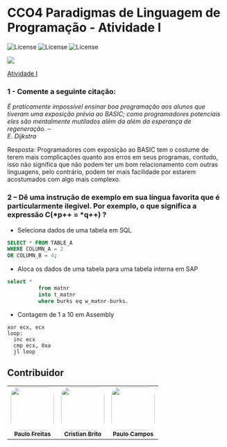 # CCO4 Paradigmas de Linguagem de Programação - Atividade I
![License](https://img.shields.io/badge/Code%20License-MIT-green.svg)
![License](https://img.shields.io/badge/Java-learning-red.svg)
![License](https://img.shields.io/badge/UNIFG-Paradigmas%20de%20Linguagem%20de%20Programação-yellow.svg)

<img src="https://paulofreitasdev.files.wordpress.com/2021/08/photo_2021-08-15_14-24-39.jpg">

[Atividade I](https://alunofgcom-my.sharepoint.com/:b:/g/personal/alu202003566_alunofg_com_br/ERUAcobx_OlJpRfqzv1eSXUB7fKpWOCaiSHFN4qygu-csw?e=mUb7KB)</br>

### 1 - Comente a seguinte citação:
*É praticamente impossível ensinar boa programação aos alunos que tiveram 
uma exposição prévia ao BASIC; como programadores potenciais eles são 
mentalmente mutilados além da além da esperança de regeneração. –  
E. Dijkstra*

Resposta:
Programadores com exposição ao BASIC tem o costume de terem mais 
complicações quanto aos erros em seus programas, contudo, isso não significa 
que não podem ter um bom relacionamento com outras linguagens, pelo 
contrário, podem ter mais facilidade por estarem acostumados com algo mais 
complexo.
### 2 – Dê uma instrução de exemplo em sua língua favorita que é particularmente  ilegível. Por exemplo, o que significa a expressão C(*p++ = *q++) ?


- Seleciona dados de uma tabela em SQL 

```sql
SELECT * FROM TABLE_A 
WHERE COLUMN_A = 2  
OR COLUMN_B = 4; 
```

- Aloca os dados de uma tabela para uma tabela interna em SAP
```sql
select * 
          from matnr 
          into t_matnr 
          where burks eq w_matnr-burks. 
```
- Contagem de 1 a 10 em Assembly 
```assembly
xor ecx, ecx 
loop: 
  inc ecx 
  cmp ecx, 0xa 
  jl loop 
```
 ## Contribuidor

<table>
    <td align="center"><a href="https://github.com/paulofreitas-py"><img style="border-radius: 20%;" src="https://avatars.githubusercontent.com/u/42820569?s=400&u=756d1c6a756b352a1095e7cb9289d3170f909765&v=4" width="100px;" alt=""/><br /><sub><b>Paulo Freitas</b></sub></a></br>
  <td align="center"><a href="https://github.com/cristianm9"><img style="border-radius: 20%;" src="https://avatars.githubusercontent.com/cristianm9" width="100px;" alt=""/><br /><sub><b>Cristian Brito</b></sub></a></br>
  <td align="center"><a href="https://github.compaulo-campos-57"><img style="border-radius: 20%;" src="https://avatars.githubusercontent.com/paulo-campos-57" width="100px;" alt=""/><br /><sub><b>Paulo Campos</b></sub></a></br>